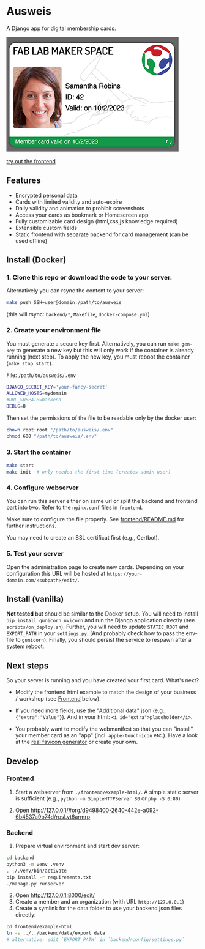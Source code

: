 # Ausweis

A Django app for digital membership cards.

![example member card](docs/card.png)

[try out the frontend](https://owba.github.io/ausweis/frontend/example-html/#org/d9498400-2640-442e-a092-6b4537a9b74d/rpsLvt6armrp)


## Features

- Encrypted personal data
- Cards with limited validity and auto-expire
- Daily validity and animation to prohibit screenshots
- Access your cards as bookmark or Homescreen app
- Fully customizable card design (html,css,js knowledge required)
- Extensible custom fields
- Static frontend with separate backend for card management (can be used offline)


## Install (Docker)

### 1. Clone this repo or download the code to your server.

Alternatively you can rsync the content to your server:

```sh
make push SSH=user@domain:/path/to/ausweis
```

(this will rsync: `backend/*`, `Makefile`, `docker-compose.yml`)


### 2. Create your environment file

You must generate a secure key first. Alternatively, you can run `make gen-key` to generate a new key but this will only work if the container is already running (next step). To apply the new key, you must reboot the container (`make stop start`).

File: `/path/to/ausweis/.env`

```sh
DJANGO_SECRET_KEY='your-fancy-secret'
ALLOWED_HOSTS=mydomain
#URL_SUBPATH=backend
DEBUG=0
```


Then set the permissions of the file to be readable only by the docker user:

```sh
chown root:root "/path/to/ausweis/.env"
chmod 600 "/path/to/ausweis/.env"
```


### 3. Start the container

```sh
make start
make init  # only needed the first time (creates admin user)
```


### 4. Configure webserver

You can run this server either on same url or split the backend and frontend part into two. Refer to the `nginx.conf` files in `frontend`.

Make sure to configure the file properly. See [frontend/README.md](frontend/README.md) for further instructions.

You may need to create an SSL certificat first (e.g., Certbot).


### 5. Test your server

Open the administration page to create new cards. Depending on your configuration this URL will be hosted at `https://your-domain.com/<subpath>/edit/`.



## Install (vanilla)

**Not tested** but should be similar to the Docker setup. You will need to install `pip install gunicorn uvicorn` and run the Django application directly (see `scripts/on_deploy.sh`). Further, you will need to update `STATIC_ROOT` and `EXPORT_PATH` in your `settings.py`. (And probably check how to pass the env-file to `gunicorn`). Finally, you should persist the service to respawn after a system reboot.



## Next steps

So your server is running and you have created your first card. What's next?

- Modify the frontend html example to match the design of your business / workshop (see [Frontend](#frontend) below).

- If you need more fields, use the "Additional data" json (e.g., `{"extra":"Value"}`). And in your html: `<i id="extra">placeholder</i>`.

- You probably want to modify the webmanifest so that you can "install" your member card as an "app" (incl. `apple-touch-icon` etc.). Have a look at the [real favicon generator](https://realfavicongenerator.net/) or create your own.



## Develop

### Frontend

1. Start a webserver from `./frontend/example-html/`.
A simple static server is sufficient (e.g., `python -m SimpleHTTPServer 80` or `php -S 0:80`)

2. Open http://127.0.0.1/#org/d9498400-2640-442e-a092-6b4537a9b74d/rpsLvt6armrp


### Backend

1. Prepare virtual environment and start dev server:

```sh
cd backend
python3 -m venv .venv
. ./.venv/bin/activate
pip install -r requirements.txt
./manage.py runserver
```

2. Open http://127.0.0.1:8000/edit/
3. Create a member and an organization (with URL `http://127.0.0.1`)
4. Create a symlink for the data folder to use your backend json files directly:

```sh
cd frontend/example-html
ln -s ../../backend/data/export data
# alternative: edit `EXPORT_PATH` in `backend/config/settings.py`
```
